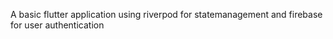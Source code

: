 A basic flutter application using riverpod for statemanagement and firebase for user authentication
